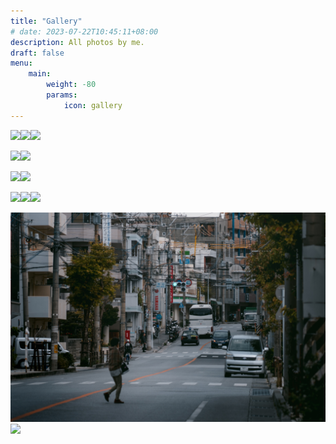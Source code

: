 ```yaml
---
title: "Gallery"
# date: 2023-07-22T10:45:11+08:00
description: All photos by me.
draft: false
menu:
    main:
        weight: -80
        params: 
            icon: gallery
---
```

![](img1.jpg)![](img2.jpg)![](img3.jpg)

![](img4.jpg)![](img5.jpg)

![](img6.jpg)![](img7.jpg)

![](img8.jpg)![](img9.jpg)![](img10.jpg)

![](img11.jpg)![](img12.jpg)